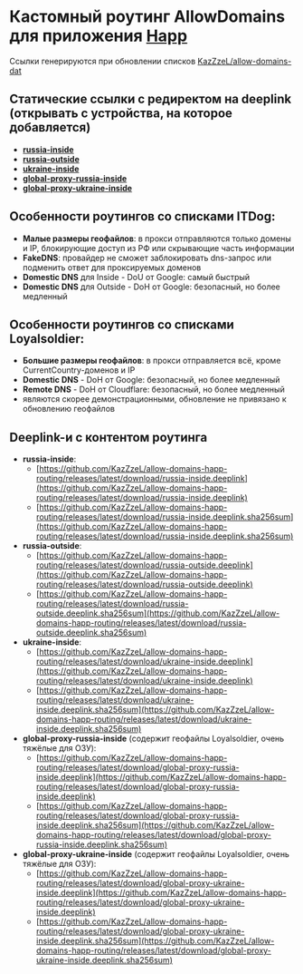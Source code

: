 # Кастомный роутинг AllowDomains для приложения [Happ](https://happ.su)

Ссылки генерируются при обновлении списков [KazZzeL/allow-domains-dat](https://github.com/KazZzeL/allow-domains-dat)

## Статические ссылки с редиректом на deeplink (открывать с устройства, на которое добавляется)

- **[russia-inside](https://happ-routing.redirectme.net/ri)**
- **[russia-outside](https://happ-routing.redirectme.net/ro)**
- **[ukraine-inside](https://happ-routing.redirectme.net/ui)**
- **[global-proxy-russia-inside](https://happ-routing.redirectme.net/gpri)**
- **[global-proxy-ukraine-inside](https://happ-routing.redirectme.net/gpui)**

## Особенности роутингов со списками ITDog:
- **Малые размеры геофайлов**: в прокси отправляются только домены и IP, блокирующие доступ из РФ или скрывающие часть информации
- **FakeDNS**: провайдер не сможет заблокировать dns-запрос или подменить ответ для проксируемых доменов
- **Domestic DNS** для Inside - DoU от Google: самый быстрый
- **Domestic DNS** для Outside - DoH от Google: безопасный, но более медленный

## Особенности роутингов со списками Loyalsoldier:
- **Большие размеры геофайлов**: в прокси отправляется всё, кроме CurrentCountry-доменов и IP
- **Domestic DNS** - DoH от Google: безопасный, но более медленный
- **Remote DNS** - DoH от Cloudflare: безопасный, но более медленный
- являются скорее демонстрационными, обновление не привязано к обновлению геофайлов

## Deeplink-и с контентом роутинга

- **russia-inside**: 
  - [https://github.com/KazZzeL/allow-domains-happ-routing/releases/latest/download/russia-inside.deeplink](https://github.com/KazZzeL/allow-domains-happ-routing/releases/latest/download/russia-inside.deeplink)
  - [https://github.com/KazZzeL/allow-domains-happ-routing/releases/latest/download/russia-inside.deeplink.sha256sum](https://github.com/KazZzeL/allow-domains-happ-routing/releases/latest/download/russia-inside.deeplink.sha256sum)
- **russia-outside**: 
  - [https://github.com/KazZzeL/allow-domains-happ-routing/releases/latest/download/russia-outside.deeplink](https://github.com/KazZzeL/allow-domains-happ-routing/releases/latest/download/russia-outside.deeplink)
  - [https://github.com/KazZzeL/allow-domains-happ-routing/releases/latest/download/russia-outside.deeplink.sha256sum](https://github.com/KazZzeL/allow-domains-happ-routing/releases/latest/download/russia-outside.deeplink.sha256sum)
- **ukraine-inside**: 
  - [https://github.com/KazZzeL/allow-domains-happ-routing/releases/latest/download/ukraine-inside.deeplink](https://github.com/KazZzeL/allow-domains-happ-routing/releases/latest/download/ukraine-inside.deeplink)
  - [https://github.com/KazZzeL/allow-domains-happ-routing/releases/latest/download/ukraine-inside.deeplink.sha256sum](https://github.com/KazZzeL/allow-domains-happ-routing/releases/latest/download/ukraine-inside.deeplink.sha256sum)
- **global-proxy-russia-inside** (содержит геофайлы Loyalsoldier, очень тяжёлые для ОЗУ): 
  - [https://github.com/KazZzeL/allow-domains-happ-routing/releases/latest/download/global-proxy-russia-inside.deeplink](https://github.com/KazZzeL/allow-domains-happ-routing/releases/latest/download/global-proxy-russia-inside.deeplink)
  - [https://github.com/KazZzeL/allow-domains-happ-routing/releases/latest/download/global-proxy-russia-inside.deeplink.sha256sum](https://github.com/KazZzeL/allow-domains-happ-routing/releases/latest/download/global-proxy-russia-inside.deeplink.sha256sum)
- **global-proxy-ukraine-inside** (содержит геофайлы Loyalsoldier, очень тяжёлые для ОЗУ): 
  - [https://github.com/KazZzeL/allow-domains-happ-routing/releases/latest/download/global-proxy-ukraine-inside.deeplink](https://github.com/KazZzeL/allow-domains-happ-routing/releases/latest/download/global-proxy-ukraine-inside.deeplink)
  - [https://github.com/KazZzeL/allow-domains-happ-routing/releases/latest/download/global-proxy-ukraine-inside.deeplink.sha256sum](https://github.com/KazZzeL/allow-domains-happ-routing/releases/latest/download/global-proxy-ukraine-inside.deeplink.sha256sum)
